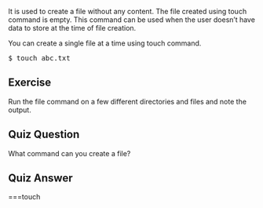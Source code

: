 It is used to create a file without any content. The file created using touch command is empty. This command can be used when the user doesn’t have data to store at the time of file creation.

 You can create a single file at a time using touch command.


 <pre>$ touch abc.txt</pre>

## Exercise

Run the file command on a few different directories and files and note the output.

## Quiz Question

What command can you create a file?

## Quiz Answer

===touch
